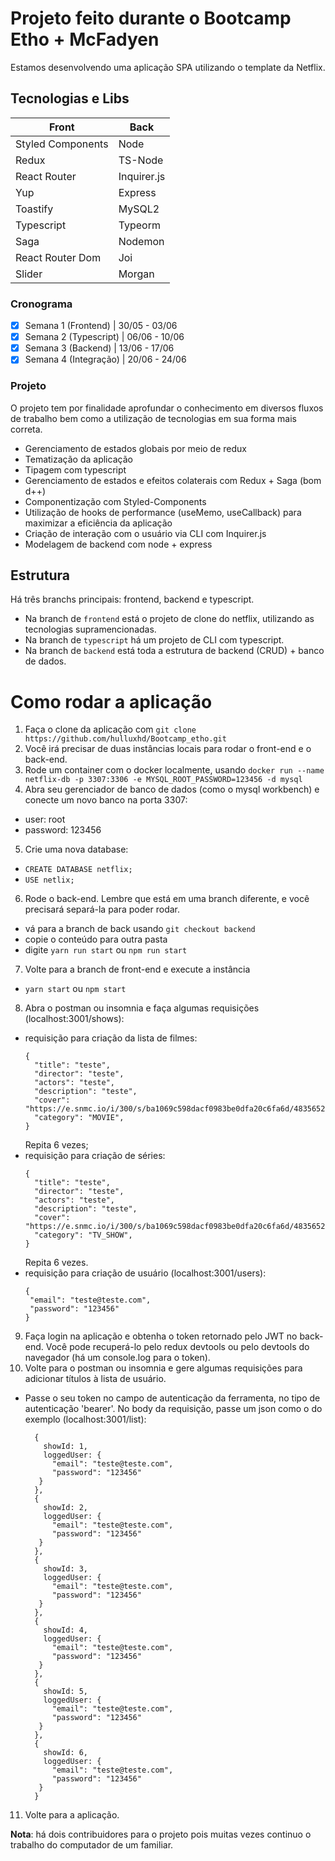 # Projeto feito durante o Bootcamp Etho + McFadyen
Estamos desenvolvendo uma aplicação SPA utilizando o template da Netflix.

## Tecnologias e Libs
| Front | Back |
| ----------- | ----------- |
| Styled Components | Node |
| Redux | TS-Node | 
| React Router | Inquirer.js | 
| Yup | Express | 
| Toastify | MySQL2 | 
| Typescript | Typeorm | 
| Saga | Nodemon | 
| React Router Dom | Joi | 
| Slider | Morgan | 

### Cronograma
- [x] Semana 1 (Frontend) | 30/05 - 03/06
- [x] Semana 2 (Typescript)  | 06/06 - 10/06
- [x] Semana 3 (Backend) | 13/06 - 17/06
- [x] Semana 4 (Integração) | 20/06 - 24/06

### Projeto
O projeto tem por finalidade aprofundar o conhecimento em diversos fluxos de trabalho bem como a utilização de tecnologias em sua forma mais correta.

* Gerenciamento de estados globais por meio de redux 
* Tematização da aplicação
* Tipagem com typescript
* Gerenciamento de estados e efeitos colaterais com Redux + Saga (bom d++)
* Componentização com Styled-Components
* Utilização de hooks de performance (useMemo, useCallback) para maximizar a eficiência da aplicação
* Criação de interação com o usuário via CLI com Inquirer.js
* Modelagem de backend com node + express


## Estrutura
Há três branchs principais: frontend, backend e typescript.
- Na branch de `frontend` está o projeto de clone do netflix, utilizando as tecnologias supramencionadas.
- Na branch de `typescript` há um projeto de CLI com typescript.
- Na branch de `backend` está toda a estrutura de backend (CRUD) + banco de dados.

# Como rodar a aplicação 
1. Faça o clone da aplicação com `git clone https://github.com/hulluxhd/Bootcamp_etho.git`
2. Você irá precisar de duas instâncias locais para rodar o front-end e o back-end.
3. Rode um container com o docker localmente, usando `docker run --name netflix-db -p 3307:3306 -e MYSQL_ROOT_PASSWORD=123456 -d mysql`
4. Abra seu gerenciador de banco de dados (como o mysql workbench) e conecte um novo banco na porta 3307: 
  - user: root
  - password: 123456
5. Crie uma nova database: 
  - `CREATE DATABASE netflix;`
  - `USE netlix;`
6. Rode o back-end. Lembre que está em uma branch diferente, e você precisará separá-la para poder rodar. 
  - vá para a branch de back usando `git checkout backend`
  - copie o conteúdo para outra pasta
  - digite `yarn run start` ou `npm run start`
7. Volte para a branch de front-end e execute a instância
  - `yarn start` ou `npm start`
8. Abra o postman ou insomnia e faça algumas requisições (localhost:3001/shows): 
  - requisição para criação da lista de filmes:
    ```
    {
      "title": "teste",
      "director": "teste",
      "actors": "teste",
      "description": "teste",
      "cover": "https://e.snmc.io/i/300/s/ba1069c598dacf0983be0dfa20c6fa6d/4835652",
      "category": "MOVIE",
    }
    ```
    Repita 6 vezes;
  - requisição para criação de séries:
    ```
    {
      "title": "teste",
      "director": "teste",
      "actors": "teste",
      "description": "teste",
      "cover": "https://e.snmc.io/i/300/s/ba1069c598dacf0983be0dfa20c6fa6d/4835652",
      "category": "TV_SHOW",
    }
    ```
    Repita 6 vezes.
  - requisição para criação de usuário (localhost:3001/users): 
     ```
     {
      "email": "teste@teste.com",
      "password": "123456"
     }
     ```
9. Faça login na aplicação e obtenha o token retornado pelo JWT no back-end. Você pode recuperá-lo pelo redux devtools ou pelo devtools do navegador (há um console.log para o token).
10. Volte para o postman ou insomnia e gere algumas requisições para adicionar títulos à lista de usuário. 
  - Passe o seu token no campo de autenticação da ferramenta, no tipo de autenticação 'bearer'. No body da requisição, passe um json como o do exemplo (localhost:3001/list):
    ```
      {
        showId: 1,
        loggedUser: {
          "email": "teste@teste.com",
          "password": "123456"
       }
      },
      {
        showId: 2,
        loggedUser: {
          "email": "teste@teste.com",
          "password": "123456"
       }
      },
      {
        showId: 3,
        loggedUser: {
          "email": "teste@teste.com",
          "password": "123456"
       }
      },
      {
        showId: 4,
        loggedUser: {
          "email": "teste@teste.com",
          "password": "123456"
       }
      },
      {
        showId: 5,
        loggedUser: {
          "email": "teste@teste.com",
          "password": "123456"
       }
      },
      {
        showId: 6,
        loggedUser: {
          "email": "teste@teste.com",
          "password": "123456"
       }
      }
    ```
11. Volte para a aplicação.

**Nota**: há dois contribuidores para o projeto pois muitas vezes continuo o trabalho do computador de um familiar.
